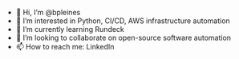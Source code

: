 - 👋 Hi, I’m @bpleines
- 👀 I’m interested in Python, CI/CD, AWS infrastructure automation
- 🌱 I’m currently learning Rundeck
- 💞️ I’m looking to collaborate on open-source software automation
- 📫 How to reach me: LinkedIn
